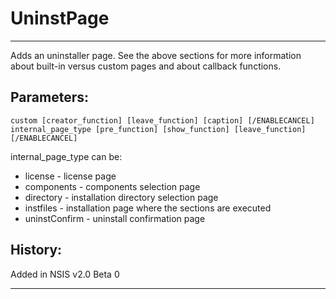 # UninstPage

---

Adds an uninstaller page. See the above sections for more information about built-in versus custom pages and about callback functions.

## Parameters:

    custom [creator_function] [leave_function] [caption] [/ENABLECANCEL]
	internal_page_type [pre_function] [show_function] [leave_function] [/ENABLECANCEL]

internal_page_type can be:

* license - license page
* components - components selection page
* directory - installation directory selection page
* instfiles - installation page where the sections are executed
* uninstConfirm - uninstall confirmation page

## History:

Added in NSIS v2.0 Beta 0

---
